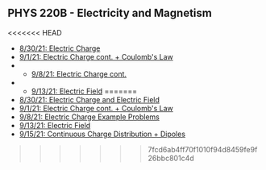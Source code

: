 ## PHYS 220B - Electricity and Magnetism
<<<<<<< HEAD
- [8/30/21: Electric Charge](notes/8-30.html)
- [9/1/21: Electric Charge cont. + Coulomb's Law](notes/9-1.html)
- - [9/8/21: Electric Charge cont.](notes/9-8.html)
- - [9/13/21: Electric Field](notes/9-13.html)
=======
- [8/30/21: Electric Charge and Electric Field](notes/8-30.html)
- [9/1/21: Electric Charge cont. + Coulomb's Law](notes/9-1.html)
- [9/8/21: Electric Charge Example Problems](notes/9-1.html)
- [9/13/21: Electric Field](notes/9-1.html)
- [9/15/21: Continuous Charge Distribution + Dipoles](notes/9-1.html)
>>>>>>> 7fcd6ab4ff70f1010f94d8459fe9f26bbc801c4d
